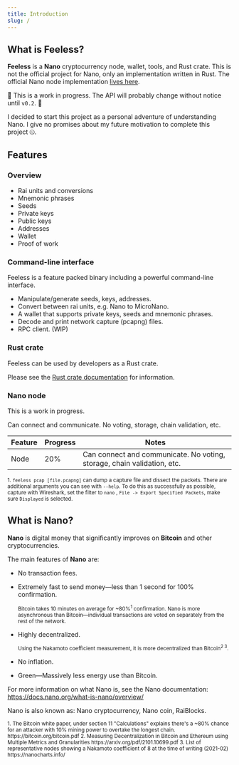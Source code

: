 ```yaml
---
title: Introduction
slug: /
---
```


## What is Feeless?

**Feeless** is a **Nano** cryptocurrency node, wallet, tools, and Rust crate. This is not the official project for Nano,
only an implementation written in Rust. The official Nano node
implementation [lives here](https://github.com/nanocurrency/nano-node).

🚸 This is a work in progress. The API will probably change without notice until `v0.2`. 🚸

I decided to start this project as a personal adventure of understanding Nano. I give no promises about my future
motivation to complete this project 🤐.

## Features

### Overview

* Rai units and conversions
* Mnemonic phrases
* Seeds
* Private keys
* Public keys
* Addresses
* Wallet
* Proof of work

### Command-line interface

Feeless is a feature packed binary including a powerful command-line interface.

* Manipulate/generate seeds, keys, addresses.
* Convert between rai units, e.g. Nano to MicroNano. 
* A wallet that supports private keys, seeds and mnemonic phrases.
* Decode and print network capture (pcapng) files.
* RPC client. (WIP)

### Rust crate

Feeless can be used by developers as a Rust crate.

Please see the [Rust crate documentation](https://docs.rs/feeless/) for information.

### Nano node

This is a work in progress.

Can connect and communicate. No voting, storage, chain validation, etc.

| Feature | Progress | Notes |
| --- | --- | --- |
| Node | 20% | Can connect and communicate. No voting, storage, chain validation, etc. |

<sup>1. `feeless pcap [file.pcapng]` can dump a capture file and dissect the packets. There are additional arguments you
can see with `--help`. To do this as successfully as possible, capture with Wireshark, set the filter to `nano`
, `File -> Export Specified Packets`, make sure `Displayed` is selected.
</sup>


## What is Nano?

**Nano** is digital money that significantly improves on **Bitcoin** and other cryptocurrencies.

The main features of **Nano** are:

* No transaction fees.
* Extremely fast to send money—less than 1 second for 100% confirmation.

  <sup>
    Bitcoin takes 10 minutes on average for ~80%<sup>1</sup> confirmation.
    Nano is more asynchronous than Bitcoin—individual transactions are voted on separately from the rest of the network.
  </sup>
* Highly decentralized.

  <sup>Using the Nakamoto coefficient measurement, it is more decentralized than Bitcoin<sup>2 3</sup>.</sup>
* No inflation.
* Green—Massively less energy use than Bitcoin.

For more information on what Nano is, see the Nano documentation: https://docs.nano.org/what-is-nano/overview/

Nano is also known as: Nano cryptocurrency, Nano coin, RaiBlocks.

<sup>
1. The Bitcoin white paper, under section 11 "Calculations" explains there's a ~80% chance for an attacker with 10% mining power to overtake the longest chain. https://bitcoin.org/bitcoin.pdf
2. Measuring Decentralization in Bitcoin and Ethereum using Multiple Metrics and Granularities https://arxiv.org/pdf/2101.10699.pdf
3. List of representative nodes showing a Nakamoto coefficient of 8 at the time of writing (2021-02) https://nanocharts.info/

</sup>
